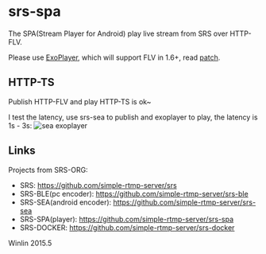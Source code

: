 # srs-spa

The SPA(Stream Player for Android) play live stream from SRS over HTTP-FLV. 

Please use [ExoPlayer](https://github.com/google/ExoPlayer), which will support FLV in 1.6+, read [patch](https://github.com/google/ExoPlayer/pull/828).

## HTTP-TS

Publish HTTP-FLV and play HTTP-TS is ok~

I test the latency, use srs-sea to publish and exoplayer to play, the latency is 1s - 3s:
![sea exoplayer](https://cloud.githubusercontent.com/assets/2777660/10747895/7655950a-7c95-11e5-92ad-40e4037b9035.jpg)


## Links

Projects from SRS-ORG:

* SRS: https://github.com/simple-rtmp-server/srs
* SRS-BLE(pc encoder): https://github.com/simple-rtmp-server/srs-ble
* SRS-SEA(android encoder): https://github.com/simple-rtmp-server/srs-sea
* SRS-SPA(player): https://github.com/simple-rtmp-server/srs-spa
* SRS-DOCKER: https://github.com/simple-rtmp-server/srs-docker

Winlin 2015.5
